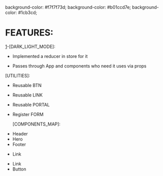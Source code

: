 background-color: #f7f7f73d;
background-color: #b01ccd7e;
background-color: #1cb3cd;

# FEATURES:

[1]-[DARK_LIGHT_MODE]:

- Implemented a reducer in store for it

- Passes through App and components who need it uses via props

[UTILITIES]:

- Reusable BTN
- Reusable LINK
- Reusable PORTAL
- Register FORM

  [COMPONENTS_MAP]:

[1]: APP

- Header
- Hero
- Footer

[2]: HEADER

- Link

[3]: FOOTER
[4]: HERO

- Link
- Button
